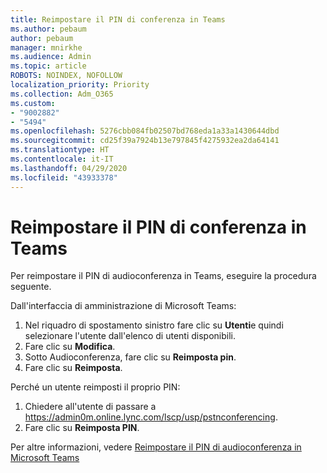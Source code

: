 ```yaml
---
title: Reimpostare il PIN di conferenza in Teams
ms.author: pebaum
author: pebaum
manager: mnirkhe
ms.audience: Admin
ms.topic: article
ROBOTS: NOINDEX, NOFOLLOW
localization_priority: Priority
ms.collection: Adm_O365
ms.custom:
- "9002882"
- "5494"
ms.openlocfilehash: 5276cbb084fb02507bd768eda1a33a1430644dbd
ms.sourcegitcommit: cd25f39a7924b13e797845f4275932ea2da64141
ms.translationtype: HT
ms.contentlocale: it-IT
ms.lasthandoff: 04/29/2020
ms.locfileid: "43933378"
---
```

# <a name="reset-conferencing-pin-in-teams"></a>Reimpostare il PIN di conferenza in Teams

Per reimpostare il PIN di audioconferenza in Teams, eseguire la procedura seguente.  

Dall'interfaccia di amministrazione di Microsoft Teams:

1. Nel riquadro di spostamento sinistro fare clic su **Utenti**e quindi selezionare l'utente dall'elenco di utenti disponibili.
2. Fare clic su **Modifica**.
3. Sotto Audioconferenza, fare clic su **Reimposta pin**.
4. Fare clic su **Reimposta**.

Perché un utente reimposti il proprio PIN:
1. Chiedere all'utente di passare a https://admin0m.online.lync.com/lscp/usp/pstnconferencing.
2. Fare clic su **Reimposta PIN**.

Per altre informazioni, vedere [Reimpostare il PIN di audioconferenza in Microsoft Teams](https://docs.microsoft.com/microsoftteams/reset-the-audio-conferencing-pin-in-teams)
